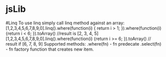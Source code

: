 # jsLib
#Linq
To use linq simply call linq method against an array:
[1,2,3,4,5,6,7,8,9,0].linq().where(function(i) { return i > 1; }).where(function(i) {return i < 6; }).toArray() //result is [2, 3, 4, 5]
[1,2,3,4,5,6,7,8,9,0].linq().where(function(i) {return i >= 6; }).toArray() // result if [6, 7, 8, 9]
Supported methods:
  .where(fn) - fn predecate
  .select(fn) - fn factory function that creates new item.
